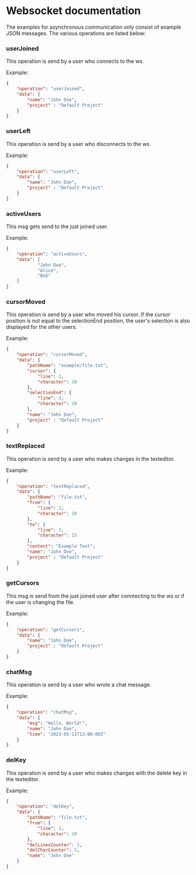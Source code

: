 # Websocket documentation

The examples for asynchronous communication only consist of example JSON messages. The various operations are listed below:


### userJoined

This operation is send by a user who connects to the ws.

Example:

```json
{
    "operation": "userJoined",
    "data": {
        "name": "John Doe",
        "project" : "Default Project"
    }
}
```

### userLeft

This operation is send by a user who disconnects to the ws.

Example:

```json
{
    "operation": "userLeft",
    "data": {
        "name": "John Doe",
        "project" : "Default Project"
    }
}
```

### activeUsers

This msg gets send to the just joined user.

Example:

```json
{
    "operation": "activeUsers",
    "data": [
		    "John Doe",
		    "Alice",
		    "Bob"
    ]
}
```

### cursorMoved

This operation is send by a user who moved his cursor. If the cursor position is not equal to the selectionEnd position, the user's selection is also displayed for the other users.

Example:

```json
{
    "operation": "cursorMoved",
    "data": {
        "pathName": "example/file.txt",
        "cursor": {
            "line": 3,
            "character": 10
        },
        "selectionEnd": {
            "line": 3,
            "character": 20
        },
        "name": "John Doe",
        "project" : "Default Project"
    }
}
```

### textReplaced

This operation is send by a user who makes changes in the texteditor.

Example:

```json
{
    "operation": "textReplaced",
    "data": {
        "pathName": "file.txt",
        "from": {
            "line": 3,
            "character": 10
        },
        "to": {
            "line": 3,
            "character": 15
        },
        "content": "Example Text",
        "name": "John Doe",
        "project" : "Default Project"
    }
}
```

### getCursors

This msg is send from the just joined user after conntecting to the ws or if the user is changing the file.

Example:

```json
{
    "operation": "getCursors",
    "data": {
        "name": "John Doe",
        "project" : "Default Project"
    }
}
```

### chatMsg

This operation is send by a user who wrote a chat message.

Example:

```json
{
    "operation": "chatMsg",
    "data": {
        "msg": "Hello, World!",
        "name": "John Doe",
        "time": "2023-05-11T12:00:00Z"
    }
}
```

### delKey

This operation is send by a user who makes changes with the delete key in the texteditor.

Example:

```json
{
    "operation": "delKey",
    "data": {
        "pathName": "file.txt",
        "from": {
            "line": 3,
            "character": 10
        },
        "delLinesCounter": 1,
        "delCharCounter": 5,
        "name": "John Doe"
    }
}
```